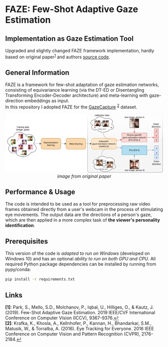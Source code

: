 # FAZE: Few-Shot Adaptive Gaze Estimation 
## Implementation as Gaze Estimation Tool
Upgraded and slightly changed FAZE framework implementation, hardly based on original paper<sup id="a1">[1](#f1)</sup> and authors [source code](https://github.com/NVlabs/few_shot_gaze).

## General Information
FAZE is a framework for few-shot adaptation of gaze estimation networks, consisting of equivariance learning 
(via the DT-ED or Disentangling Transforming Encoder-Decoder architecture) and meta-learning with gaze-direction embeddings as input. <br>
In this repository I adopted FAZE for the [GazeCapture](https://github.com/CSAILVision/GazeCapture) <sup id="a2">[2](#f2)</sup> dataset.

<div align=center>

![](additional/FAZE_scheme.jfif?raw=true)
*image from original paper*

</div>

## Performance & Usage
The code is intended to be used as a tool for preprocessing raw video frames obtained directly from a user's webcam in the process of stimulating eye movements. 
The output data are the directions of a person's gaze, which are then applied in a more complex task of **the viewer's personality identification**.

## Prerequisites
This version of the code is *adapted to run on Windows* (developed on Windows 10) and has an optional *ability to run on both GPU and CPU*.
All required Python package dependencies can be installed by running from pypy/conda:
````bash 
pip install -r requirements.txt
````

## Links
<b id="f1">[1]</b>: Park, S., Mello, S.D., Molchanov, P., Iqbal, U., Hilliges, O., & Kautz, J. (2019). Few-Shot Adaptive Gaze Estimation. 2019 IEEE/CVF International Conference on Computer Vision (ICCV), 9367-9376.[↩](#a1) <br>
<b id="f2">[2]</b>: Krafka, K., Khosla, A., Kellnhofer, P., Kannan, H., Bhandarkar, S.M., Matusik, W., & Torralba, A. (2016). Eye Tracking for Everyone. 2016 IEEE Conference on Computer Vision and Pattern Recognition (CVPR), 2176-2184.[↩](#a2) <br>
